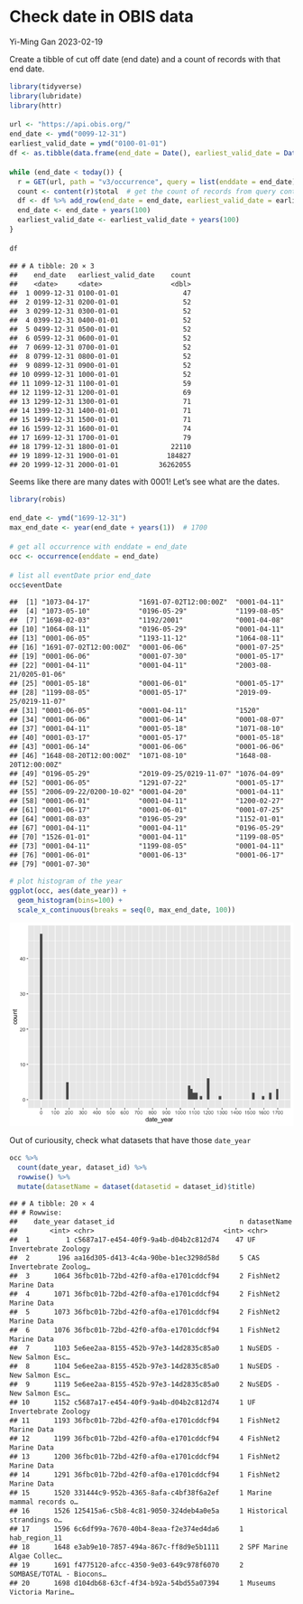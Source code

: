 Check date in OBIS data
================
Yi-Ming Gan
2023-02-19

Create a tibble of cut off date (end date) and a count of records with
that end date.

``` r
library(tidyverse)
library(lubridate)
library(httr)

url <- "https://api.obis.org/"
end_date <- ymd("0099-12-31")
earliest_valid_date = ymd("0100-01-01")
df <- as.tibble(data.frame(end_date = Date(), earliest_valid_date = Date(), count = numeric()))

while (end_date < today()) {
  r = GET(url, path = "v3/occurrence", query = list(enddate = end_date))
  count <- content(r)$total  # get the count of records from query content
  df <- df %>% add_row(end_date = end_date, earliest_valid_date = earliest_valid_date, count = count)
  end_date <- end_date + years(100)
  earliest_valid_date <- earliest_valid_date + years(100)
}

df
```

    ## # A tibble: 20 × 3
    ##    end_date   earliest_valid_date    count
    ##    <date>     <date>                 <dbl>
    ##  1 0099-12-31 0100-01-01                47
    ##  2 0199-12-31 0200-01-01                52
    ##  3 0299-12-31 0300-01-01                52
    ##  4 0399-12-31 0400-01-01                52
    ##  5 0499-12-31 0500-01-01                52
    ##  6 0599-12-31 0600-01-01                52
    ##  7 0699-12-31 0700-01-01                52
    ##  8 0799-12-31 0800-01-01                52
    ##  9 0899-12-31 0900-01-01                52
    ## 10 0999-12-31 1000-01-01                52
    ## 11 1099-12-31 1100-01-01                59
    ## 12 1199-12-31 1200-01-01                69
    ## 13 1299-12-31 1300-01-01                71
    ## 14 1399-12-31 1400-01-01                71
    ## 15 1499-12-31 1500-01-01                71
    ## 16 1599-12-31 1600-01-01                74
    ## 17 1699-12-31 1700-01-01                79
    ## 18 1799-12-31 1800-01-01             22110
    ## 19 1899-12-31 1900-01-01            184827
    ## 20 1999-12-31 2000-01-01          36262055

Seems like there are many dates with 0001! Let’s see what are the dates.

``` r
library(robis)

end_date <- ymd("1699-12-31")
max_end_date <- year(end_date + years(1))  # 1700

# get all occurrence with enddate = end_date
occ <- occurrence(enddate = end_date)

# list all eventDate prior end_date
occ$eventDate
```

    ##  [1] "1073-04-17"            "1691-07-02T12:00:00Z"  "0001-04-11"           
    ##  [4] "1073-05-10"            "0196-05-29"            "1199-08-05"           
    ##  [7] "1698-02-03"            "1192/2001"             "0001-04-08"           
    ## [10] "1064-08-11"            "0196-05-29"            "0001-04-11"           
    ## [13] "0001-06-05"            "1193-11-12"            "1064-08-11"           
    ## [16] "1691-07-02T12:00:00Z"  "0001-06-06"            "0001-07-25"           
    ## [19] "0001-06-06"            "0001-07-30"            "0001-05-17"           
    ## [22] "0001-04-11"            "0001-04-11"            "2003-08-21/0205-01-06"
    ## [25] "0001-05-18"            "0001-06-01"            "0001-05-17"           
    ## [28] "1199-08-05"            "0001-05-17"            "2019-09-25/0219-11-07"
    ## [31] "0001-06-05"            "0001-04-11"            "1520"                 
    ## [34] "0001-06-06"            "0001-06-14"            "0001-08-07"           
    ## [37] "0001-04-11"            "0001-05-18"            "1071-08-10"           
    ## [40] "0001-03-17"            "0001-05-17"            "0001-05-18"           
    ## [43] "0001-06-14"            "0001-06-06"            "0001-06-06"           
    ## [46] "1648-08-20T12:00:00Z"  "1071-08-10"            "1648-08-20T12:00:00Z" 
    ## [49] "0196-05-29"            "2019-09-25/0219-11-07" "1076-04-09"           
    ## [52] "0001-06-05"            "1291-07-22"            "0001-05-17"           
    ## [55] "2006-09-22/0200-10-02" "0001-04-20"            "0001-04-11"           
    ## [58] "0001-06-01"            "0001-04-11"            "1200-02-27"           
    ## [61] "0001-06-17"            "0001-06-01"            "0001-07-25"           
    ## [64] "0001-08-03"            "0196-05-29"            "1152-01-01"           
    ## [67] "0001-04-11"            "0001-04-11"            "0196-05-29"           
    ## [70] "1526-01-01"            "0001-04-11"            "1199-08-05"           
    ## [73] "0001-04-11"            "1199-08-05"            "0001-04-11"           
    ## [76] "0001-06-01"            "0001-06-13"            "0001-06-17"           
    ## [79] "0001-07-30"

``` r
# plot histogram of the year
ggplot(occ, aes(date_year)) + 
  geom_histogram(bins=100) +
  scale_x_continuous(breaks = seq(0, max_end_date, 100))
```

![](obis-data_files/figure-gfm/unique%20years-1.png)<!-- -->

Out of curiousity, check what datasets that have those `date_year`

``` r
occ %>% 
  count(date_year, dataset_id) %>%
  rowwise() %>%
  mutate(datasetName = dataset(datasetid = dataset_id)$title)
```

    ## # A tibble: 20 × 4
    ## # Rowwise: 
    ##    date_year dataset_id                               n datasetName             
    ##        <int> <chr>                                <int> <chr>                   
    ##  1         1 c5687a17-e454-40f9-9a4b-d04b2c812d74    47 UF Invertebrate Zoology 
    ##  2       196 aa16d305-d413-4c4a-90be-b1ec3298d58d     5 CAS Invertebrate Zoolog…
    ##  3      1064 36fbc01b-72bd-42f0-af0a-e1701cddcf94     2 FishNet2 Marine Data    
    ##  4      1071 36fbc01b-72bd-42f0-af0a-e1701cddcf94     2 FishNet2 Marine Data    
    ##  5      1073 36fbc01b-72bd-42f0-af0a-e1701cddcf94     2 FishNet2 Marine Data    
    ##  6      1076 36fbc01b-72bd-42f0-af0a-e1701cddcf94     1 FishNet2 Marine Data    
    ##  7      1103 5e6ee2aa-8155-452b-97e3-14d2835c85a0     1 NuSEDS - New Salmon Esc…
    ##  8      1104 5e6ee2aa-8155-452b-97e3-14d2835c85a0     1 NuSEDS - New Salmon Esc…
    ##  9      1119 5e6ee2aa-8155-452b-97e3-14d2835c85a0     2 NuSEDS - New Salmon Esc…
    ## 10      1152 c5687a17-e454-40f9-9a4b-d04b2c812d74     1 UF Invertebrate Zoology 
    ## 11      1193 36fbc01b-72bd-42f0-af0a-e1701cddcf94     1 FishNet2 Marine Data    
    ## 12      1199 36fbc01b-72bd-42f0-af0a-e1701cddcf94     4 FishNet2 Marine Data    
    ## 13      1200 36fbc01b-72bd-42f0-af0a-e1701cddcf94     1 FishNet2 Marine Data    
    ## 14      1291 36fbc01b-72bd-42f0-af0a-e1701cddcf94     1 FishNet2 Marine Data    
    ## 15      1520 331444c9-952b-4365-8afa-c4bf38f6a2ef     1 Marine mammal records o…
    ## 16      1526 125415a6-c5b8-4c81-9050-324deb4a0e5a     1 Historical strandings o…
    ## 17      1596 6c6df99a-7670-40b4-8eaa-f2e374ed4da6     1 hab_region_11           
    ## 18      1648 e3ab9e10-7857-494a-867c-ff8d9e5b1111     2 SPF Marine Algae Collec…
    ## 19      1691 f4775120-afcc-4350-9e03-649c978f6070     2 SOMBASE/TOTAL - Biocons…
    ## 20      1698 d104db68-63cf-4f34-b92a-54bd55a07394     1 Museums Victoria Marine…
